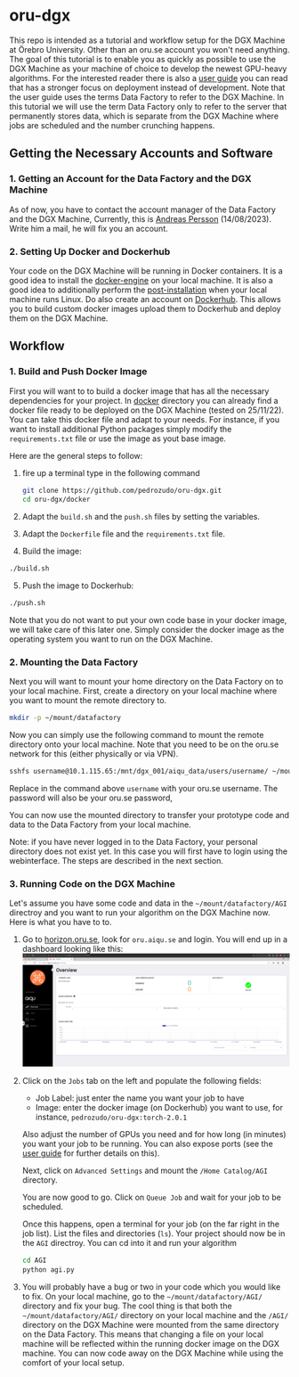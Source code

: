 # oru-dgx

This repo is intended as a tutorial and workflow setup for the DGX Machine at Örebro University. Other than an oru.se account you won't need anything.
The goal of this tutorial is to enable you as quickly as possible to use the DGX Machine as your machine of choice to develop the newest GPU-heavy algorithms.
For the interested reader there is also a [user guide](./userguide_oru_dgx.pdf) you can read that has a stronger focus on deployment instead of development. Note that the user guide uses the terms Data Factory to refer to the DGX Machine. In this tutorial we will use the term Data Factory only to refer to the server that permanently stores data, which is separate from the DGX Machine where jobs are scheduled and the number crunching happens.
<!-- We will now go through the steps of setting up your account and installing all the necessary software for you to start using the DGX Machine. -->

## Getting the Necessary Accounts and Software

### 1. Getting an Account for the Data Factory and the DGX Machine

As of now, you have to contact the account manager of the Data Factory and the DGX Machine, Currently, this is [Andreas Persson](mailto:andreas.persson@oru.se) (14/08/2023). Write him a mail, he will fix you an account.

### 2. Setting Up Docker and Dockerhub
Your code on the DGX Machine will be running in Docker containers. It is a good idea to install the [docker-engine](https://docs.docker.com/engine/install/) on your local machine. It is also a good idea to additionally perform the [post-installation](https://docs.docker.com/engine/install/linux-postinstall/) when your local machine runs Linux. Do also create an account on [Dockerhub](https://hub.docker.com/). This allows you to build custom docker images upload them to Dockerhub and deploy them on the DGX Machine.

## Workflow

### 1. Build and Push Docker Image

First you will want to to build a docker image that has all the necessary dependencies for your project. In [docker](./docker) directory you can already find a docker file ready to be deployed on the DGX Machine (tested on 25/11/22). You can take this docker file and adapt to your needs. For instance, if you want to install additional Python packages simply modify the `requirements.txt` file or use the image as yout base image.

Here are the general steps to follow:

1. fire up a terminal type in the following command
    ```sh
    git clone https://github.com/pedrozudo/oru-dgx.git
    cd oru-dgx/docker 
    ```

2. Adapt the `build.sh` and the `push.sh` files by setting the variables.

3. Adapt the `Dockerfile` file and the `requirements.txt` file.

4. Build the image:
```sh
./build.sh
```
5. Push the image to Dockerhub:
```sh
./push.sh
```
Note that you do not want to put your own code base in your docker image, we will take care of this later one. Simply consider the docker image as the operating system you want to run on the DGX Machine.


### 2. Mounting the Data Factory

Next you will want to mount your home directory on the Data Factory on to your local machine. First, create a directory on your local machine where you want to mount the remote directory to.
```sh
mkdir -p ~/mount/datafactory
```
Now you can simply use the following command to mount the remote directory onto your local machine. Note that you need to be on the oru.se network for this (either physically or via VPN).
```sh
sshfs username@10.1.115.65:/mnt/dgx_001/aiqu_data/users/username/ ~/mount/datafactory
```
Replace in the command above `username` with your oru.se username. The password will also be your oru.se password,

You can now use the mounted directory to transfer your prototype code and data to the Data Factory from your local machine.

Note: if you have never logged in to the Data Factory, your personal directory does not exist yet. In this case you will first have to login using the webinterface. The steps are described in the next section. 

### 3. Running Code on the DGX Machine
 Let's assume you have some code and data in the `~/mount/datafactory/AGI` directroy and you want to run your algorithm on the DGX Machine now. Here is what you have to to.

 1. Go to [horizon.oru.se](https://horizon.oru.se/portal/webclient/#/launchitems), look for `oru.aiqu.se` and login. You will end up in a dashboard looking like this:
 ![image](images/dashboard.png)
 2. Click on the `Jobs` tab on the left and populate the following fields:
    - Job Label: just enter the name you want your job to have
    - Image: enter the docker image (on Dockerhub) you want to use, for instance, `pedrozudo/oru-dgx:torch-2.0.1`

    Also adjust the number of GPUs you need and for how long (in minutes) you want your job to be running. You can also expose ports (see the [user guide](./userguide_oru_dgx.pdf) for further details on this).

    Next, click on `Advanced Settings` and mount the `/Home Catalog/AGI` directory.

    You are now good to go. Click on `Queue Job` and wait for your job to be scheduled.

    Once this happens, open a terminal for your job (on the far right in the job list). List the files and directories (`ls`). Your project should now be in the `AGI` directroy. You can cd into it and run your algorithm
    ```sh
    cd AGI
    python agi.py
    ```

3. You will probably have a bug or two in your code which you would like to fix. On your local machine, go to the `~/mount/datafactory/AGI/` directory and fix your bug. The cool thing is that both the `~/mount/datafactory/AGI/` directory on your local machine and the `/AGI/` directory on the DGX Machine were mounted from the same directory on the Data Factory. This means that changing a file on your local machine will be reflected within the running docker image on the DGX machine. You can now code away on the DGX Machine while using the comfort of your local setup.